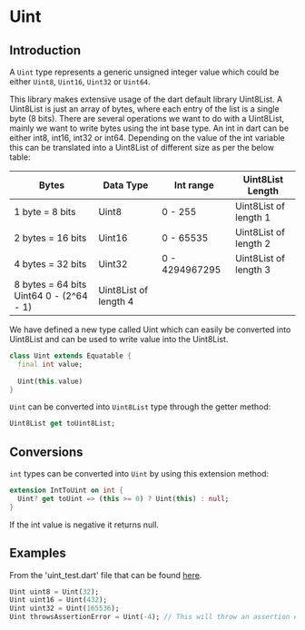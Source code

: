 # Uint

## Introduction

A `Uint` type represents a generic unsigned integer value which could be either `Uint8`, `Uint16`, `Uint32` or `Uint64`.

This library makes extensive usage of the dart default library Uint8List. A Uint8List is just an array of bytes, where each entry of the list is a single byte (8 bits). 
There are several operations we want to do with a Uint8List, mainly we want to write bytes using the int base type. 
An int in dart can be either int8, int16, int32 or int64. Depending on the value of the int variable this can be translated into a Uint8List of different size as per the below table:

| Bytes                                   | Data Type	            | Int range	      | Uint8List Length       |
|-----------------------------------------|-----------------------|-----------------|------------------------|
| 1 byte = 8 bits                         | 	Uint8                | 	0 - 255        | 	Uint8List of length 1 |
| 2 bytes = 16 bits	                      | Uint16                | 	0 - 65535      | 	Uint8List of length 2 |
| 4 bytes = 32 bits                       | Uint32                | 	0 - 4294967295 | Uint8List of length 3  |
| 8 bytes = 64 bits	Uint64	0 - (2^64 - 1) | Uint8List of length 4 |

We have defined a new type called Uint which can easily be converted into Uint8List and can be used to write value into the Uint8List.

```dart 
class Uint extends Equatable {
  final int value;
  
  Uint(this.value)
}
```

`Uint` can be converted into `Uint8List` type through the getter method:

```dart
Uint8List get toUint8List;
```

## Conversions

`int` types can be converted into `Uint` by using this extension method:

```dart
extension IntToUint on int {
  Uint? get toUint => (this >= 0) ? Uint(this) : null;
}
```

If the int value is negative it returns null.

## Examples

From the 'uint_test.dart' file that can be found [here](../test/model/binary/uint_test.dart).

```dart
Uint uint8 = Uint(32);
Uint uint16 = Uint(432);
Uint uint32 = Uint(165536);
Uint throwsAssertionError = Uint(-4); // This will throw an assertion error
```